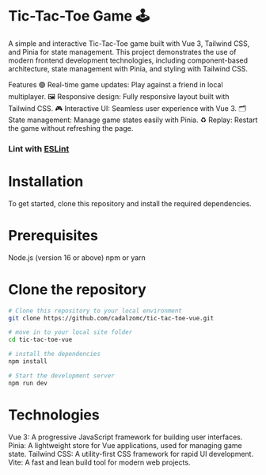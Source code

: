 # Tic-Tac-Toe Game 🕹️

A simple and interactive Tic-Tac-Toe game built with Vue 3, Tailwind CSS, and Pinia for state management. This project demonstrates the use of modern frontend development technologies, including component-based architecture, state management with Pinia, and styling with Tailwind CSS.


Features
🟢 Real-time game updates: Play against a friend in local multiplayer.
🖼️ Responsive design: Fully responsive layout built with Tailwind CSS.
🎮 Interactive UI: Seamless user experience with Vue 3.
🗂️ State management: Manage game states easily with Pinia.
♻️ Replay: Restart the game without refreshing the page.
### Lint with [ESLint](https://eslint.org/)


# Installation
To get started, clone this repository and install the required dependencies.

# Prerequisites
Node.js (version 16 or above)
npm or yarn

# Clone the repository
```bash
# Clone this repository to your local environment
git clone https://github.com/cadalzomc/tic-tac-toe-vue.git

# move in to your local site folder
cd tic-tac-toe-vue

# install the dependencies
npm install

# Start the development server
npm run dev
```

# Technologies
Vue 3: A progressive JavaScript framework for building user interfaces.
Pinia: A lightweight store for Vue applications, used for managing game state.
Tailwind CSS: A utility-first CSS framework for rapid UI development.
Vite: A fast and lean build tool for modern web projects.
